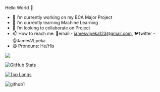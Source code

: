 Hello World 👋


- 🔭 I’m currently working on my BCA Major Project
- 🌱 I’m currently learning Machine Learning
- 👯 I’m looking to collaborate on Project
- 📫 How to reach me: 📧email - jamesvlpeka123@gmail.com, 🐦twitter - @JamesVLpeka
- 😄 Pronouns: He/His


<img src="(https://github-readme-stats.vercel.app/api?username=JamesVanlalpeka&&show_icons=true&title_color=ffffff&icon_color=bb2acf&text_color=daf7dc&theme=radical)"/>

![GitHub Stats](https://github-readme-stats.vercel.app/api?username=JamesVanlalpeka&&show_icons=true&title_color=ffffff&icon_color=bb2acf&text_color=daf7dc&theme=radical)

[![Top Langs](https://github-readme-stats.vercel.app/api/top-langs/?username=JamesVanlalpeka&layout=compact)](https://github.com/anuraghazra/github-readme-stats)



![github1](https://user-images.githubusercontent.com/66527505/158826289-057a4570-865a-4b9c-801e-a127efff8638.gif)






